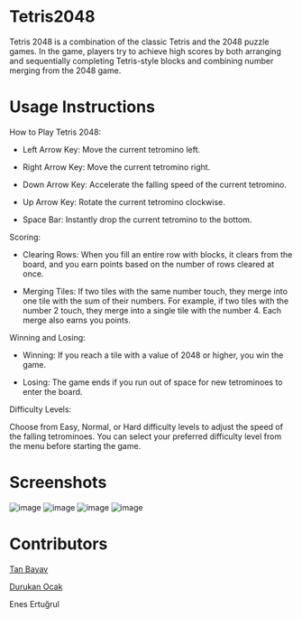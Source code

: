 # Tetris2048
Tetris 2048 is a combination of the classic Tetris and the 2048 puzzle games. In the game, players try to achieve high scores by both arranging and sequentially completing Tetris-style blocks and combining number merging from the 2048 game.

# Usage Instructions
How to Play Tetris 2048:

- Left Arrow Key: Move the current tetromino left.

- Right Arrow Key: Move the current tetromino right.

- Down Arrow Key: Accelerate the falling speed of the current tetromino.

- Up Arrow Key: Rotate the current tetromino clockwise.

- Space Bar: Instantly drop the current tetromino to the bottom.

Scoring:

- Clearing Rows: When you fill an entire row with blocks, it clears from the board, and you earn points based on the number of rows cleared at once.

- Merging Tiles: If two tiles with the same number touch, they merge into one tile with the sum of their numbers. For example, if two tiles with the number 2 touch, they merge into a single tile with the number 4. Each merge also earns you points.

Winning and Losing:

- Winning: If you reach a tile with a value of 2048 or higher, you win the game.

- Losing: The game ends if you run out of space for new tetrominoes to enter the board.

Difficulty Levels:

Choose from Easy, Normal, or Hard difficulty levels to adjust the speed of the falling tetrominoes. You can select your preferred difficulty level from the menu before starting the game.

# Screenshots

![image](https://github.com/Drkockk/Tetris2048/assets/134732925/d4c73f50-2cac-4715-8960-1629dcd7fc5a)
![image](https://github.com/Drkockk/Tetris2048/assets/134732925/7c8fb678-24af-4f4e-a95f-a18f0ca25ce5)
![image](https://github.com/Drkockk/Tetris2048/assets/134732925/1b743a35-4034-4ec1-9d79-aa937610f3a2)
![image](https://files.catbox.moe/bl7o20.png)

# Contributors
[Tan Bayav](https://github.com/TanByv)

[Durukan Ocak](https://github.com/Drkockk)

Enes Ertuğrul


